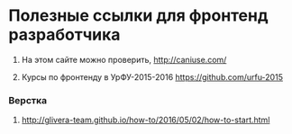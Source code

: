 # Полезные ссылки для фронтенд разработчика


1. На этом сайте можно проверить, 
http://caniuse.com/

2. Курсы по фронтенду в УрФУ-2015-2016
https://github.com/urfu-2015

### Верстка 
1. http://glivera-team.github.io/how-to/2016/05/02/how-to-start.html
